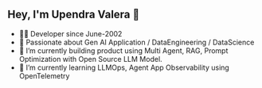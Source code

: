 ## Hey, I'm Upendra Valera  👋
- 👨‍💻 Developer since June-2002
- 🔭 Passionate about Gen AI Application / DataEngineering / DataScience
- 🔭 I’m currently building product using Multi Agent, RAG, Prompt Optimization with Open Source LLM Model.
- 🌱 I’m currently learning LLMOps, Agent App Observability using OpenTelemetry
<!--
**upendravalera/upendravalera** is a ✨ _special_ ✨ repository because its `README.md` (this file) appears on your GitHub profile.

Here are some ideas to get you started:
- 🤖 Founder and Board Member of Cogniverse an AI Startup
- 🚀 Runing a Startup Cogniverse
- 🔭 I’m currently working on ...
- 🌱 I’m currently learning
- 👯 I’m looking to collaborate on ...
- 🤔 I’m looking for help with ...
- 💬 Ask me about ...
- 📫 How to reach me: ...
- 😄 Pronouns: ...
- ⚡ Fun fact: ...
-->
